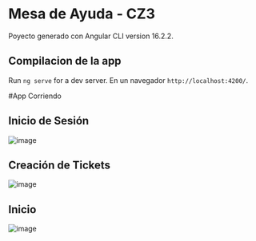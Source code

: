 # Mesa de Ayuda - CZ3

Poyecto generado con Angular CLI version 16.2.2.

## Compilacion de la app

Run `ng serve` for a dev server. En un navegador `http://localhost:4200/`.

#App Corriendo
## Inicio de Sesión
![image](https://github.com/willianpandi/MesaAyudaAPP/assets/70989156/6a3ed5fc-ca89-4146-950c-9a96d7f26132)

## Creación de Tickets
![image](https://github.com/willianpandi/MesaAyudaAPP/assets/70989156/26596e64-0dd8-44de-bfe5-f3c8e144cf9d)

## Inicio
![image](https://github.com/willianpandi/MesaAyudaAPP/assets/70989156/65fa8993-f4de-4ec0-8148-2ccc98a9d17c)
